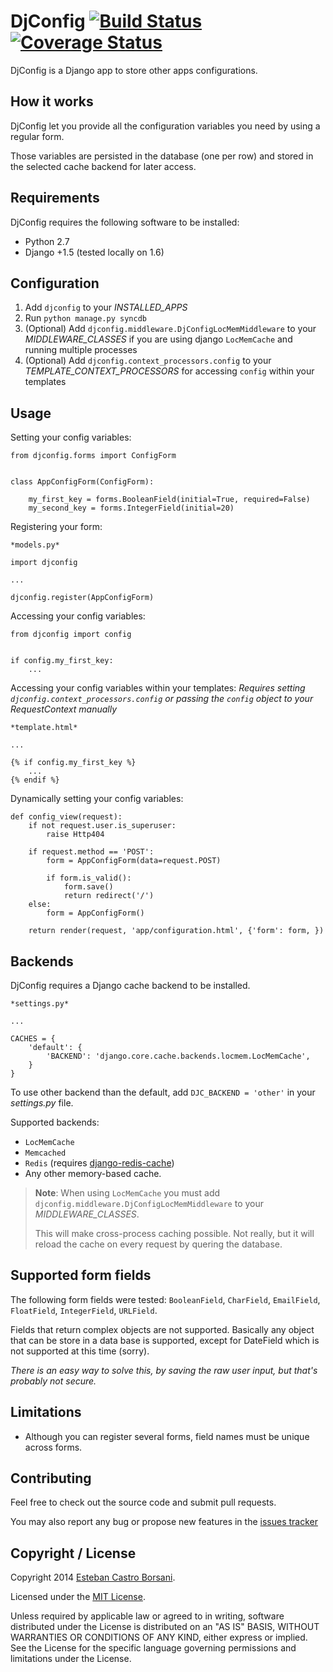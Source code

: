 # DjConfig [![Build Status](https://travis-ci.org/nitely/django-djconfig.png)](https://travis-ci.org/nitely/django-djconfig) [![Coverage Status](https://coveralls.io/repos/nitely/django-djconfig/badge.png?branch=master)](https://coveralls.io/r/nitely/django-djconfig?branch=master)

DjConfig is a Django app to store other apps configurations.

## How it works

DjConfig let you provide all the configuration variables you need by using a regular form.

Those variables are persisted in the database (one per row) and stored in the selected cache backend for later access.

## Requirements

DjConfig requires the following software to be installed:

* Python 2.7
* Django +1.5 (tested locally on 1.6)

## Configuration

1. Add `djconfig` to your *INSTALLED_APPS*
2. Run `python manage.py syncdb`
3. (Optional) Add `djconfig.middleware.DjConfigLocMemMiddleware` to your *MIDDLEWARE_CLASSES* if you are using django `LocMemCache` and running multiple processes
4. (Optional) Add `djconfig.context_processors.config` to your *TEMPLATE_CONTEXT_PROCESSORS* for accessing `config` within your templates

## Usage

Setting your config variables:

```
from djconfig.forms import ConfigForm


class AppConfigForm(ConfigForm):

    my_first_key = forms.BooleanField(initial=True, required=False)
    my_second_key = forms.IntegerField(initial=20)
```

Registering your form:

```
*models.py*

import djconfig

...

djconfig.register(AppConfigForm)
```

Accessing your config variables:

```
from djconfig import config


if config.my_first_key:
    ...
```

Accessing your config variables within your templates:
*Requires setting `djconfig.context_processors.config` or passing the `config` object to your RequestContext manually*

```
*template.html*

...

{% if config.my_first_key %}
    ...
{% endif %}
```

Dynamically setting your config variables:

```
def config_view(request):
    if not request.user.is_superuser:
        raise Http404

    if request.method == 'POST':
        form = AppConfigForm(data=request.POST)

        if form.is_valid():
            form.save()
            return redirect('/')
    else:
        form = AppConfigForm()

    return render(request, 'app/configuration.html', {'form': form, })
```

## Backends

DjConfig requires a Django cache backend to be installed.

```
*settings.py*

...

CACHES = {
    'default': {
        'BACKEND': 'django.core.cache.backends.locmem.LocMemCache',
    }
}
```

To use other backend than the default, add `DJC_BACKEND = 'other'` in your *settings.py* file.

Supported backends:
* `LocMemCache`
* `Memcached`
* `Redis` (requires [django-redis-cache](https://github.com/sebleier/django-redis-cache))
* Any other memory-based cache.

>**Note**: When using `LocMemCache` you must add `djconfig.middleware.DjConfigLocMemMiddleware` to your *MIDDLEWARE_CLASSES*.
>
>This will make cross-process caching possible. Not really, but it will reload the cache on every request by quering the database.

## Supported form fields

The following form fields were tested: `BooleanField`, `CharField`, `EmailField`, `FloatField`, `IntegerField`, `URLField`.

Fields that return complex objects are not supported. Basically any object that can be store in a data base is supported, except for DateField which is not supported at this time (sorry).

*There is an easy way to solve this, by saving the raw user input, but that's probably not secure.*

## Limitations

* Although you can register several forms, field names must be unique across forms.

## Contributing

Feel free to check out the source code and submit pull requests.

You may also report any bug or propose new features in the [issues tracker](https://github.com/nitely/django-djconfig/issues)

## Copyright / License

Copyright 2014 [Esteban Castro Borsani](https://github.com/nitely).

Licensed under the [MIT License](https://github.com/nitely/django-djconfig/blob/master/LICENSE).

Unless required by applicable law or agreed to in writing,
software distributed under the License is distributed on an "AS IS" BASIS,
WITHOUT WARRANTIES OR CONDITIONS OF ANY KIND, either express or implied.
See the License for the specific language governing permissions and limitations under the License.